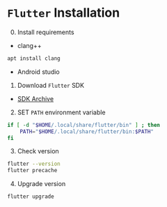 # `Flutter` Installation

0. Install requirements

- clang++

```bash
apt install clang
```

- Android studio

1. Download `Flutter` SDK
  - [SDK Archive](https://docs.flutter.dev/release/archive)

2. SET `PATH` environment variable

```bash
if [ -d "$HOME/.local/share/flutter/bin" ] ; then
    PATH="$HOME/.local/share/flutter/bin:$PATH"
fi
```

3. Check version

```bash
flutter --version
flutter precache
```

4. Upgrade version

```bash
flutter upgrade
```
